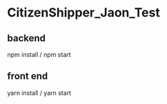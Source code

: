# CitizenShipper_Jaon_Test

## backend
npm install /
npm start

## front end
yarn install /
yarn start

